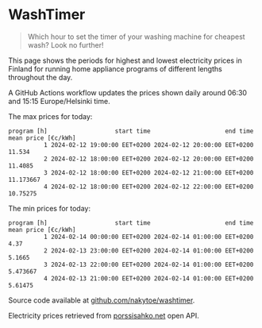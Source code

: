 
# WashTimer

> Which hour to set the timer of your washing machine for cheapest wash? Look no further!

This page shows the periods for highest and lowest electricity prices in Finland 
for running home appliance programs of different lengths throughout the day. 

A GitHub Actions workflow updates the prices shown daily around 06:30 and 15:15 Europe/Helsinki time.

The max prices for today:

	program [h]                   start time                     end time mean price [€c/kWh]
	          1 2024-02-12 19:00:00 EET+0200 2024-02-12 20:00:00 EET+0200              11.534
	          2 2024-02-12 18:00:00 EET+0200 2024-02-12 20:00:00 EET+0200             11.4085
	          3 2024-02-12 18:00:00 EET+0200 2024-02-12 21:00:00 EET+0200           11.173667
	          4 2024-02-12 18:00:00 EET+0200 2024-02-12 22:00:00 EET+0200            10.75275

The min prices for today:

	program [h]                   start time                     end time mean price [€c/kWh]
	          1 2024-02-14 00:00:00 EET+0200 2024-02-14 01:00:00 EET+0200                4.37
	          2 2024-02-13 23:00:00 EET+0200 2024-02-14 01:00:00 EET+0200              5.1665
	          3 2024-02-13 22:00:00 EET+0200 2024-02-14 01:00:00 EET+0200            5.473667
	          4 2024-02-13 21:00:00 EET+0200 2024-02-14 01:00:00 EET+0200             5.61475


Source code available at [github.com/nakytoe/washtimer](https://github.com/nakytoe/washtimer).

Electricity prices retrieved from [porssisahko.net](https://porssisahko.net/api) open API.
